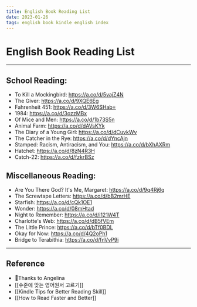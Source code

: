 ```yaml
---
title: English Book Reading List
date: 2023-01-26
tags: english book kindle english index
---
```


# English Book Reading List

---

## School Reading:

- To Kill a Mockingbird: https://a.co/d/5vajZ4N 
- The Giver: https://a.co/d/9XQE6Eg
- Fahrenheit 451: https://a.co/d/3W6SHab=
- 1984: https://a.co/d/3ozzMBx
- Of Mice and Men: https://a.co/d/1b73S5n
- Animal Farm: https://a.co/d/dAVsKYk
- The Diary of a Young Girl: https://a.co/d/dCuvkWv
- The Catcher in the Rye: https://a.co/d/dYncAjn
- Stamped: Racism, Antiracism, and You: https://a.co/d/bXhAXRm
- Hatchet: https://a.co/d/8zN4R3H
- Catch-22: https://a.co/d/fzkrBSz

## Miscellaneous Reading:

- Are You There God? It's Me, Margaret: https://a.co/d/9q4Rj6q
- The Screwtape Letters: https://a.co/d/bB2mrHE
- Starfish: https://a.co/d/cQk1OE1
- Wonder: https://a.co/d/08mHtad
- Night to Remember: https://a.co/d/i121W4T
- Charlotte's Web: https://a.co/d/dB5fVEm
- The Little Prince: https://a.co/d/bTf0BDL
- Okay for Now: https://a.co/d/4Q2oPh1
- Bridge to Terabithia: https://a.co/d/fnVvP9i


---
## Reference
- Thanks to Angelina
- [[수준에 맞는 영어원서 고르기]]
- [[Kindle Tips for Better Reading Skill]]
- [[How to Read Faster and Better]]